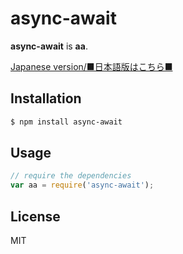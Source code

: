 async-await
===========

  **async-await** is **aa**.

  [Japanese version/■日本語版はこちら■](README-JP.md#readme)

Installation
------------

```bash
$ npm install async-await
```

Usage
-----

```js
// require the dependencies
var aa = require('async-await');
```

License
-------

  MIT
